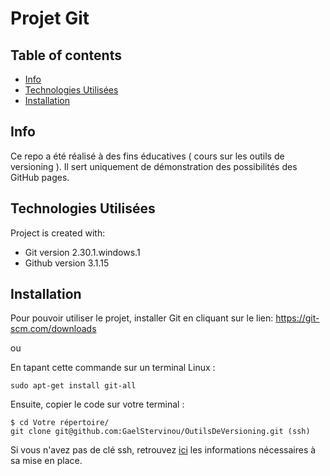 # Projet Git

## Table of contents
* [Info](#info)
* [Technologies Utilisées](#technologies-utilisées)
* [Installation](#installation)

## Info
Ce repo a été réalisé à des fins éducatives ( cours sur les outils de versioning ). 
Il sert uniquement de démonstration des possibilités des GitHub pages.

## Technologies Utilisées
Project is created with:
* Git version 2.30.1.windows.1
* Github version 3.1.15

## Installation

Pour pouvoir utiliser le projet, installer Git en cliquant sur le lien: 
https://git-scm.com/downloads

ou 

En tapant cette commande sur un terminal Linux : 
````
sudo apt-get install git-all
````


Ensuite, copier le code sur votre terminal :
````
$ cd Votre répertoire/
git clone git@github.com:GaelStervinou/OutilsDeVersioning.git (ssh)
````
Si vous n'avez pas de clé ssh, retrouvez [ici](https://git-scm.com/book/fr/v2/Git-sur-le-serveur-G%C3%A9n%C3%A9ration-des-cl%C3%A9s-publiques-SSH) les informations nécessaires à sa mise en place. 
